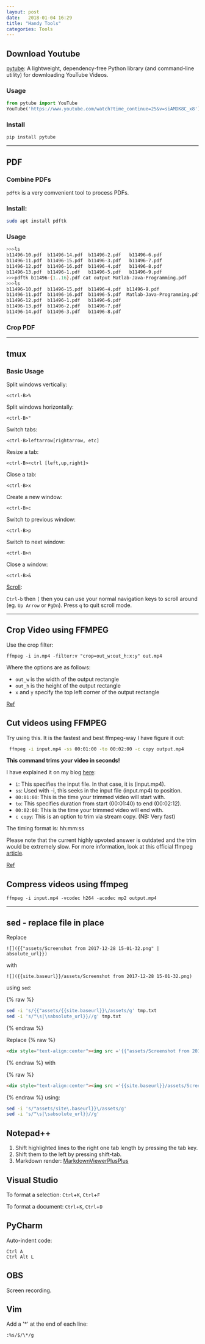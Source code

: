 ```yaml
---
layout: post
date:   2018-01-04 16:29
title: "Handy Tools"
categories: Tools
---
```


## Download Youtube

[pytube](https://github.com/nficano/pytube): A lightweight, dependency-free Python library (and command-line utility) for downloading YouTube Videos.

### Usage

```py
from pytube import YouTube
YouTube('https://www.youtube.com/watch?time_continue=25&v=siAMDK8C_x8').streams.first().download()
```

### Install
```sh
pip install pytube
```
---
## PDF

### Combine PDFs

`pdftk` is a very comvenient tool to process PDFs. 

### Install:
```sh
sudo apt install pdftk
```

### Usage

```sh
>>>ls
b11496-10.pdf  b11496-14.pdf  b11496-2.pdf   b11496-6.pdf   
b11496-11.pdf  b11496-15.pdf  b11496-3.pdf   b11496-7.pdf   
b11496-12.pdf  b11496-16.pdf  b11496-4.pdf   b11496-8.pdf   
b11496-13.pdf  b11496-1.pdf   b11496-5.pdf   b11496-9.pdf 
>>>pdftk b11496-{1..16}.pdf cat output Matlab-Java-Programming.pdf
>>>ls
b11496-10.pdf  b11496-15.pdf  b11496-4.pdf  b11496-9.pdf
b11496-11.pdf  b11496-16.pdf  b11496-5.pdf  Matlab-Java-Programming.pdf
b11496-12.pdf  b11496-1.pdf   b11496-6.pdf
b11496-13.pdf  b11496-2.pdf   b11496-7.pdf
b11496-14.pdf  b11496-3.pdf   b11496-8.pdf
```

### Crop PDF

---
## tmux

### Basic Usage

Split windows vertically:
```
<ctrl-B>%
```

Split windows horizontally:
```
<ctrl-B>"
```

Switch tabs:
```
<ctrl-B>leftarrow[rightarrow, etc]
```

Resize a tab:
```
<ctrl-B><ctrl [left,up,right]>
```

Close a tab:
```
<ctrl-B>x
```

Create a new window:
```
<ctrl-B>c
```

Switch to previous window:
```
<ctrl-B>p
```

Switch to next window:
```
<ctrl-B>n
```

Close a window:
```
<ctrl-B>&
```

[Scroll](https://superuser.com/questions/209437/how-do-i-scroll-in-tmux):

`Ctrl-b` then `[` then you can use your normal navigation keys to scroll around (eg. `Up Arrow` or `PgDn`). Press `q` to quit scroll mode.

---
## Crop Video using FFMPEG

Use the crop filter:
```
ffmpeg -i in.mp4 -filter:v "crop=out_w:out_h:x:y" out.mp4
```

Where the options are as follows:

* `out_w` is the width of the output rectangle
* `out_h` is the height of the output rectangle
* `x` and `y` specify the top left corner of the output rectangle

[Ref](https://video.stackexchange.com/questions/4563/how-can-i-crop-a-video-with-ffmpeg)


## Cut videos using FFMPEG

Try using this. It is the fastest and best ffmpeg-way I have figure it out:

```sh
 ffmpeg -i input.mp4 -ss 00:01:00 -to 00:02:00 -c copy output.mp4
```
 
**This command trims your video in seconds!**

I have explained it on my blog [here](http://blog.georgechalhoub.com/2017/03/trimming-videos-via-ffmpeg.html):

* `i`: This specifies the input file. In that case, it is (input.mp4). 
* `ss`: Used with -i, this seeks in the input file (input.mp4) to position. 
* `00:01:00`: This is the time your trimmed video will start with. 
* `to`: This specifies duration from start (00:01:40) to end (00:02:12). 
* `00:02:00`: This is the time your trimmed video will end with. 
* `c copy`: This is an option to trim via stream copy. (NB: Very fast) 

The timing format is: hh:mm:ss

Please note that the current highly upvoted answer is outdated and the trim would be extremely slow. For more information, look at this official ffmpeg [article](https://trac.ffmpeg.org/wiki/Seeking#Cuttingsmallsections).

[Ref](https://stackoverflow.com/questions/18444194/cutting-the-videos-based-on-start-and-end-time-using-ffmpeg)


## Compress videos using ffmpeg

```
ffmpeg -i input.mp4 -vcodec h264 -acodec mp2 output.mp4
```

---
## sed - replace file in place

Replace 

```
![]({{"assets/Screenshot from 2017-12-28 15-01-32.png" | absolute_url}}) 
```
with 
```
![]({{site.baseurl}}/assets/Screenshot from 2017-12-28 15-01-32.png)
```
using `sed`:

{% raw %}
~~~sh
sed -i 's/{{"assets/{{site.baseurl}}\/assets/g' tmp.txt
sed -i 's/"\s|\sabsolute_url}}//g' tmp.txt 
~~~
{% endraw %}

Replace
{% raw %}
~~~html
<div style="text-align:center"><img src ='{{"assets/Screenshot from 2017-12-29 22-46-33.png" | absolute_url}}' /></div>
~~~
{% endraw %}
with

{% raw %}
~~~html
<div style="text-align:center"><img src ='{{site.baseurl}}/assets/Screenshot from 2017-12-29 22-46-33.png' /></div>`
~~~
{% endraw %}
using:

``` sh
sed -i 's/"assets/site\.baseurl}}\/assets/g'
sed -i 's/"\s|\sabsolute_url}}//g'
```

## Notepad++

1. Shift highlighted lines to the right one tab length by pressing the tab key. 
2. Shift them to the left by pressing shift-tab.
3. Markdown render: [MarkdownViewerPlusPlus](https://github.com/nea/MarkdownViewerPlusPlus/releases)

## Visual Studio

To format a selection: `Ctrl`+`K`, `Ctrl`+`F`

To format a document: `Ctrl`+`K`, `Ctrl`+`D`

## PyCharm

Auto-indent code:

```
Ctrl A
Ctrl Alt L
```

## OBS

Screen recording.

## Vim

Add a '*' at the end of each line:

```sh
:%s/$/\*/g
```

